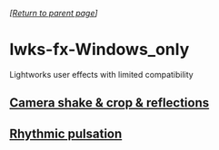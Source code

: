 *[[Return to parent page](../README.md)]*
# lwks-fx-Windows_only
Lightworks user effects with limited compatibility

## [Camera shake & crop & reflections](Camera_shake_crop/README.md)
## [Rhythmic pulsation](Rhythmic_pulsation/README.md)


